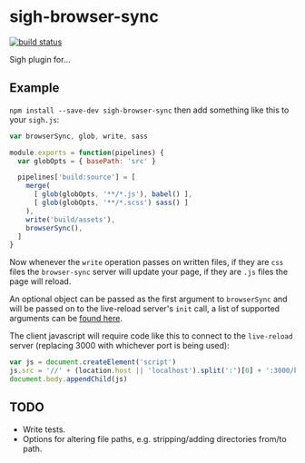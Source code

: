# sigh-browser-sync

[![build status](https://circleci.com/gh/sighjs/sigh-browser-sync.png)](https://circleci.com/gh/sighjs/sigh-browser-sync)

Sigh plugin for...

## Example

`npm install --save-dev sigh-browser-sync` then add something like this to your `sigh.js`:

```javascript
var browserSync, glob, write, sass

module.exports = function(pipelines) {
  var globOpts = { basePath: 'src' }

  pipelines['build:source'] = [
    merge(
      [ glob(globOpts, '**/*.js'), babel() ],
      [ glob(globOpts, '**/*.scss') sass() ]
    ),
    write('build/assets'),
    browserSync(),
  ]
}
```

Now whenever the `write` operation passes on written files, if they are `css` files the `browser-sync` server will update your page, if they are `.js` files the page will reload.

An optional object can be passed as the first argument to `browserSync` and will be passed on to the live-reload server's `init` call, a list of supported arguments can be [found here](http://www.browsersync.io/docs/options/).

The client javascript will require code like this to connect to the `live-reload` server (replacing 3000 with whichever port is being used):

```javascript
var js = document.createElement('script')
js.src = '//' + (location.host || 'localhost').split(':')[0] + ':3000/browser-sync/browser-sync-client.js'
document.body.appendChild(js)
```

## TODO
 * Write tests.
 * Options for altering file paths, e.g. stripping/adding directories from/to path.
